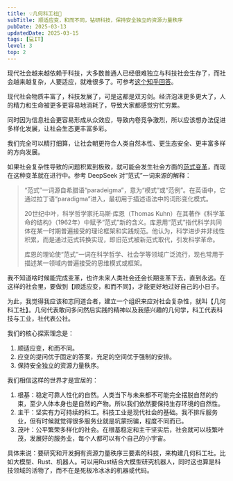 ```yaml
---
title: 💡几何科工社🎲
subTitle: 顺适应变，和而不同，钻研科技，保持安全独立的资源力量秩序
pubDate: 2025-03-13
updatedDate: 2025-03-15
tags: [💻IT]
level: 3
top: 2
---
```


现代社会越来越依赖于科技，大多数普通人已经很难独立与科技社会生存了，而社会越来越复杂，人要适应，就难很多了。可参考[这个知乎回答]。

现代社会物质丰富了，科技发展了，可是这都是双刃剑。经济泡沫更多更大了，人的精力和生命被更多更容易地消耗了，导致大家都感觉穷忙穷累。

同时因为信息社会更容易形成从众效应，导致内卷竞争激烈，所以应该想办法促进多样化发展，让社会生态更丰富多彩。

我们完全可以精打细算，让社会朝更符合人类自然本性、更生态安全、更丰富多样的方向发展。

如果社会复杂性导致的问题积累到极致，就可能会发生社会方面的[范式变革]，而现在这种变革就在进行中。参考 DeepSeek 对“范式”一词来源的解释：

> “范式”一词源自希腊语“paradeigma”，意为“模式”或“范例”。在英语中，它通过拉丁语“paradigma”进入，最初用于描述语法中的词形变化模式。
>
> 20世纪中叶，科学哲学家托马斯·库恩（Thomas Kuhn）在其著作《科学革命的结构》（1962年）中赋予“范式”新的含义。库恩用“范式”指代科学共同体在某一时期普遍接受的理论框架和实践规范。他认为，科学进步并非线性积累，而是通过范式转换实现，即旧范式被新范式取代，引发科学革命。
>
> 库恩的理论使“范式”一词在科学哲学、社会学等领域广泛流行，现也常用于描述某一领域内普遍接受的思维模式或框架。

我不知道啥时候能完成变革，也许未来人类社会还会长期变革下去，直到永远。在这样的社会里，要做到【顺适应变，和而不同】，才能更好地过好自己的小日子。

为此，我觉得我应该和志同道合者，建立一个组织来应对社会复杂性，就叫【几何科工社】。几何代表敢问多问然后实践的精神以及我感兴趣的几何学，科工代表科技与工业，社代表公社。

我们的核心探索理念是：

1. 顺适应变，和而不同。
2. 应变的提问优于固定的答案，充足的空间优于强制的安排。
3. 保持安全独立的资源力量秩序。

我们相信这样的世界才是宜居的：

1. 根基：稳定可靠人性化的自然。人类当下与未来都不可能完全摆脱自然的约束，至少人体本身也是自然的产物。所以我们依然要保持生存环境的自然性。
2. 主干：坚实有力可持续的科工。科技工业是现代社会的基础。我不排斥服务业，但有时候就觉得很多服务业就是坑蒙拐骗，程度不同而已。
3. 茂叶：公平繁荣多样化的社会。在根基稳定和主干坚实后，社会就可以枝繁叶茂，发展好的服务业，每个人都可以有个自己的小宇宙。

具体来说：要研究和开发拥有资源力量秩序三要素的科技，来构建几何科工社。比如大模型、Rust、机器人。可以用Rust结合大模型研究机器人，同时这也算是科技领域的活物了，而不在是死板冷冰冰的机器或代码。


[这个知乎回答]: https://www.zhihu.com/question/379608803/answer/122527841131
[范式变革]: https://book.douban.com/subject/35886337/
